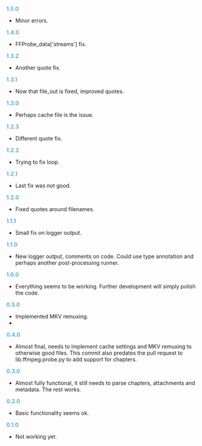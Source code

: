 **<span style="color:#56adda">1.5.0</span>**
- Minor errors.

**<span style="color:#56adda">1.4.0</span>**
- FFProbe_data['streams'] fix.

**<span style="color:#56adda">1.3.2</span>**
- Another quote fix.

**<span style="color:#56adda">1.3.1</span>**
- Now that file_out is fixed, improved quotes.

**<span style="color:#56adda">1.3.0</span>**
- Perhaps cache file is the issue.

**<span style="color:#56adda">1.2.3</span>**
- Different quote fix.

**<span style="color:#56adda">1.2.2</span>**
- Trying to fix loop.

**<span style="color:#56adda">1.2.1</span>**
- Last fix was not good.

**<span style="color:#56adda">1.2.0</span>**
- Fixed quotes around filenames.

**<span style="color:#56adda">1.1.1</span>**
- Small fix on logger output.

**<span style="color:#56adda">1.1.0</span>**
- New logger output, comments on code. Could use type annotation and perhaps another post-processing runner.

**<span style="color:#56adda">1.0.0</span>**
- Everything seems to be working. Further development will simply polish the code.

**<span style="color:#56adda">0.5.0</span>**
- Implemented MKV remuxing.
- 
**<span style="color:#56adda">0.4.0</span>**
- Almost final, needs to implement cache settings and MKV remuxing to otherwise good files. This commit also predates the pull request to lib.ffmpeg.probe.py to add support for chapters.

**<span style="color:#56adda">0.3.0</span>**
- Almost fully functional, it still needs to parse chapters, attachments and metadata. The rest works.

**<span style="color:#56adda">0.2.0</span>**
- Basic functionality seems ok.

**<span style="color:#56adda">0.1.0</span>**
- Not working yet.
